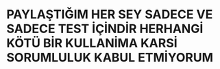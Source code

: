 # PAYLAŞTIĞIM HER SEY SADECE VE SADECE TEST İÇİNDİR HERHANGİ KÖTÜ BİR KULLANİMA KARSİ SORUMLULUK KABUL ETMİYORUM 
